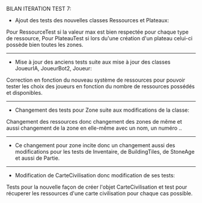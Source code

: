 
BILAN ITERATION TEST 7:


- Ajout des tests des nouvelles classes Ressources et Plateaux: 

Pour RessourceTest si la valeur max est bien respectée pour chaque type de ressource,
Pour PlateauTest si lors du'une création d'un plateau celui-ci possède bien toutes les zones.

---------------------------------------------------------------------------------------------------

- Mise à jour des anciens tests suite aux mise à jour des classes JoueurIA, JoueurBot2, Joueur: 

Correction en fonction du nouveau système de ressources pour pouvoir tester les choix des joueurs en fonction du nombre de ressources possédés et disponibles.

----------------------------------------------------------------------------------------------------
- Changement des tests pour Zone suite aux modifications de la classe: 

Changement des ressources donc changement des zones de même et aussi changement de la zone en elle-même avec un nom, un numéro ..

------------------------------------------------------------------------------------------------------

- Ce changement pour zone incite donc un changement aussi des modifications pour les tests de Inventaire, de BuildingTiles, de StoneAge et aussi de Partie.

--------------------------------------------------------------------------------------------------------

- Modification de CarteCivilisation donc modification de ses tests:

Tests pour la nouvelle façon de créer l'objet CarteCivilisation et test pour récuperer les ressources d'une carte civilisation pour chaque cas possible.

